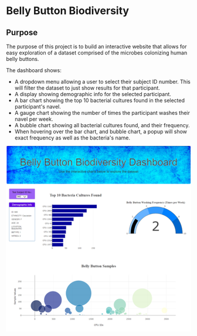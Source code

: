 # Belly Button Biodiversity

## Purpose
The purpose of this project is to build an interactive website that allows for easy exploration of a dataset comprised of the microbes colonizing human belly buttons.

The dashboard shows:
- A dropdown menu allowing a user to select their subject ID number. This will filter the dataset to just show results for that participant.
- A display showing demographic info for the selected participant.
- A bar chart showing the top 10 bacterial cultures found in the selected participant's navel.
- A gauge chart showing the number of times the participant washes their navel per week.
- A bubble chart showing all bacterial cultures found, and their frequency. 
- When hovering over the bar chart, and bubble chart, a popup will show exact frequency as well as the bacteria's name.

![image](resources/website_screenshot.PNG)
